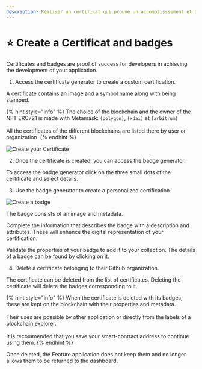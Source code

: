 ```yaml
---
description: Réaliser un certificat qui prouve un accomplisssement et des badges pour attester d'un niveau de compétence.
---
```


# ⭐ Create a Certificat and badges

Certificates and badges are proof of success for developers in achieving the development of your application.

1) Access the certificate generator to create a custom certification.

A certificate contains an image and a symbol name along with being stamped.

{% hint style="info" %}
The choice of the blockchain and the owner of the NFT ERC721 is made with Metamask: `(polygon)`, `(xdai)` et `(arbitrum)`\
\
All the certificates of the different blockchains are listed there by user or organization.
{% endhint %}

![Create your Certificate](../.gitbook/assets/certificates\_create.png)

2) Once the certificate is created, you can access the badge generator.

To access the badge generator click on the three small dots of the certificate and select details.

3) Use the badge generator to create a personalized certification.

![Create a badge](../.gitbook/assets/certificat\_details.png)

The badge consists of an image and metadata.

Complete the information that describes the badge with a description and attributes. These will enhance the digital representation of your certification.

Validate the properties of your badge to add it to your collection. The details of a badge can be found by clicking on it.

4) Delete a certificate belonging to their Github organization.

The certificate can be deleted from the list of certificates. Deleting the certificate will delete the badges corresponding to it.

{% hint style="info" %}
When the certificate is deleted with its badges, these are kept on the blockchain with their properties and metadata.\
\
Their uses are possible by other application or directly from the labels of a blockchain explorer.\
\
It is recommended that you save your smart-contract address to continue using them.
{% endhint %}

Once deleted, the Feature application does not keep them and no longer allows them to be returned to the dashboard.

